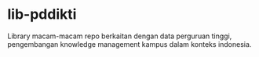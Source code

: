 # lib-pddikti
Library macam-macam repo berkaitan dengan data perguruan tinggi, pengembangan knowledge management kampus dalam konteks indonesia.
